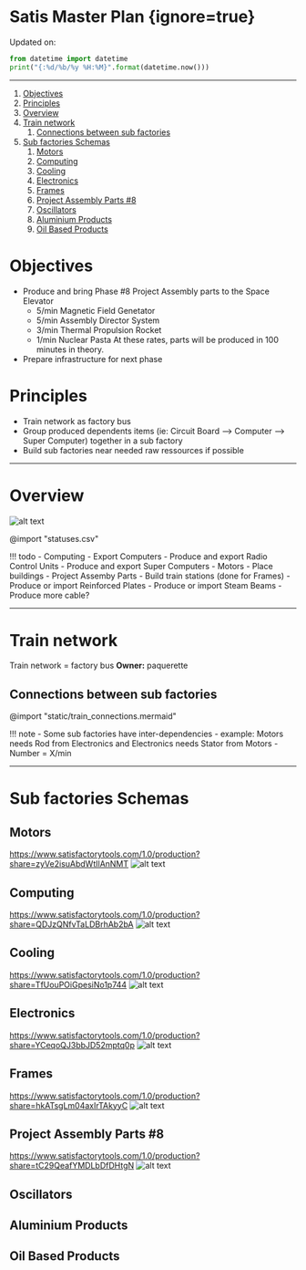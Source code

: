# Satis Master Plan  {ignore=true}

Updated on:
```python {cmd=true,output="html",hide}
from datetime import datetime
print("{:%d/%b/%y %H:%M}".format(datetime.now()))
```
----



<!-- @import "[TOC]" {cmd="toc" depthFrom=1 depthTo=6 orderedList=true} -->

<!-- code_chunk_output -->

1. [Objectives](#objectives)
2. [Principles](#principles)
3. [Overview](#overview)
4. [Train network](#train-network)
    1. [Connections between sub factories](#connections-between-sub-factories)
5. [Sub factories Schemas](#sub-factories-schemas)
    1. [Motors](#motors)
    2. [Computing](#computing)
    3. [Cooling](#cooling)
    4. [Electronics](#electronics)
    5. [Frames](#frames)
    6. [Project Assembly Parts #8](#project-assembly-parts-8)
    7. [Oscillators](#oscillators)
    8. [Aluminium Products](#aluminium-products)
    9. [Oil Based Products](#oil-based-products)

<!-- /code_chunk_output -->



# Objectives

- Produce and bring Phase #8 Project Assembly parts to the Space Elevator    
    - 5/min Magnetic Field Genetator    
    - 5/min Assembly Director System
    - 3/min Thermal Propulsion Rocket
    - 1/min Nuclear Pasta
    At these rates, parts will be produced in 100 minutes in theory.
- Prepare infrastructure for next phase

# Principles

- Train network as factory bus
- Group produced dependents items (ie: Circuit Board --> Computer --> Super Computer) together in a sub factory
- Build sub factories near needed raw ressources if possible

---

# Overview

![alt text](static/map2.png)


@import "statuses.csv"


!!! todo
    - Computing
      - Export Computers
      - Produce and export Radio Control Units
      - Produce and export Super Computers
    - Motors
      - Place buildings
    - Project Assemby Parts
      - Build train stations (done for Frames)
      - Produce or import Reinforced Plates
      - Produce or import Steam Beams
      - Produce more cable?


---
# Train network

Train network = factory bus
**Owner:** paquerette

## Connections between sub factories


@import "static/train_connections.mermaid"


!!! note
    - Some sub factories have inter-dependencies
      - example: Motors needs Rod from Electronics and Electronics needs Stator from Motors
    - Number = X/min


---

# Sub factories Schemas

## Motors

https://www.satisfactorytools.com/1.0/production?share=zyVe2isuAbdWtIlAnNMT
![alt text](static/motors_v2.png)

## Computing
https://www.satisfactorytools.com/1.0/production?share=QDJzQNfvTaLDBrhAb2bA
![alt text](static/computing_v3.png)

## Cooling
https://www.satisfactorytools.com/1.0/production?share=TfUouPOiGpesiNo1p744
![alt text](static/cooling_v2.png)



## Electronics
https://www.satisfactorytools.com/1.0/production?share=YCeqoQJ3bbJD52mptq0p
![alt text](static/electronics_v2.png)

## Frames
https://www.satisfactorytools.com/1.0/production?share=hkATsgLm04axIrTAkyyC
![alt text](static/frames2.png)


## Project Assembly Parts #8
https://www.satisfactorytools.com/1.0/production?share=tC29QeafYMDLbDfDHtgN
![alt text](static/pap8_v2.png)

## Oscillators

## Aluminium Products

## Oil Based Products


